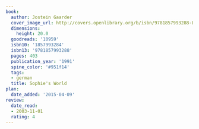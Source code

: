 ```yaml
---
book:
  author: Jostein Gaarder
  cover_image_url: http://covers.openlibrary.org/b/isbn/9781857993288-L.jpg
  dimensions:
    height: 20.0
  goodreads: '10959'
  isbn10: '1857993284'
  isbn13: '9781857993288'
  pages: 403
  publication_year: '1991'
  spine_color: '#951f14'
  tags:
  - german
  title: Sophie's World
plan:
  date_added: '2015-04-09'
review:
  date_read:
  - 2003-11-01
  rating: 4
---
```

